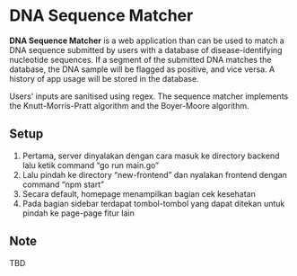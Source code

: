 # DNA Sequence Matcher

**DNA Sequence Matcher** is a web application than can
be used to match a DNA sequence submitted by users with
a database of disease-identifying nucleotide sequences.
If a segment of the submitted DNA matches the database, 
the DNA sample will be flagged as positive, and vice versa. 
A history of app usage will be stored in the database.

Users' inputs are sanitised using regex. The sequence 
matcher implements the Knutt-Morris-Pratt algorithm and 
the Boyer-Moore algorithm.

## Setup
1. Pertama, server dinyalakan dengan cara masuk ke directory backend lalu ketik command “go run main.go”
2. Lalu  pindah ke directory “new-frontend” dan nyalakan frontend dengan command “npm start”
3. Secara  default, homepage menampilkan bagian cek kesehatan
4. Pada bagian sidebar terdapat tombol-tombol yang dapat ditekan untuk pindah ke page-page fitur lain

## Note
TBD
